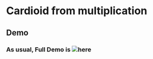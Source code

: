 # Cardioid from multiplication 

## Demo 

### As usual, Full Demo is ![here](https://www.youtube.com/watch?v=IBW-aFRVAnY&ab_channel=rickshawty) 

